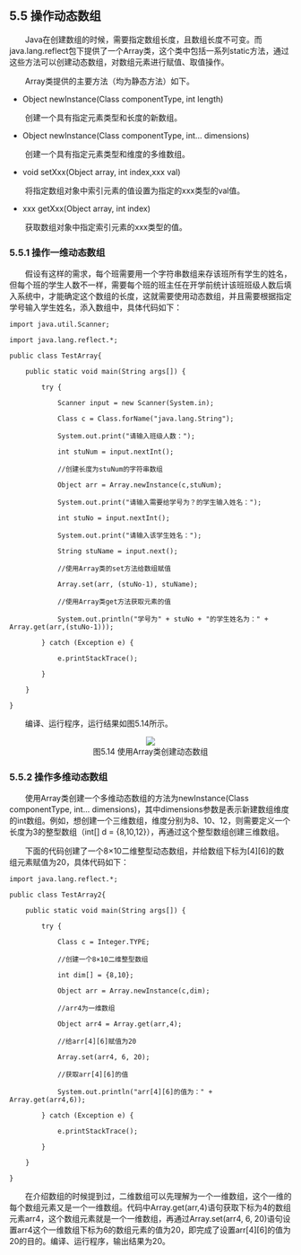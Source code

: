 ## 5.5  操作动态数组


&emsp;&emsp;Java在创建数组的时候，需要指定数组长度，且数组长度不可变。而java.lang.reflect包下提供了一个Array类，这个类中包括一系列static方法，通过这些方法可以创建动态数组，对数组元素进行赋值、取值操作。

&emsp;&emsp;Array类提供的主要方法（均为静态方法）如下。


- Object newInstance(Class componentType, int length)  

&emsp;&emsp;创建一个具有指定元素类型和长度的新数组。  

- Object newInstance(Class componentType, int... dimensions)  

&emsp;&emsp;创建一个具有指定元素类型和维度的多维数组。  

- void setXxx(Object array, int index,xxx val)  

&emsp;&emsp;将指定数组对象中索引元素的值设置为指定的xxx类型的val值。  

- xxx getXxx(Object array, int index)  

&emsp;&emsp;获取数组对象中指定索引元素的xxx类型的值。  



### 5.5.1  操作一维动态数组  

&emsp;&emsp;假设有这样的需求，每个班需要用一个字符串数组来存该班所有学生的姓名，但每个班的学生人数不一样，需要每个班的班主任在开学前统计该班班级人数后填入系统中，才能确定这个数组的长度，这就需要使用动态数组，并且需要根据指定学号输入学生姓名，添入数组中，具体代码如下：


```
import java.util.Scanner;

import java.lang.reflect.*;

public class TestArray{

    public static void main(String args[]) {

        try {

            Scanner input = new Scanner(System.in);

            Class c = Class.forName("java.lang.String");

            System.out.print("请输入班级人数：");

            int stuNum = input.nextInt();

            //创建长度为stuNum的字符串数组              

            Object arr = Array.newInstance(c,stuNum);     

            System.out.print("请输入需要给学号为？的学生输入姓名：");

            int stuNo = input.nextInt();    

            System.out.print("请输入该学生姓名：");

            String stuName = input.next();

            //使用Array类的set方法给数组赋值

            Array.set(arr, (stuNo-1), stuName);

            //使用Array类get方法获取元素的值

            System.out.println("学号为" + stuNo + "的学生姓名为：" + Array.get(arr,(stuNo-1)));

        } catch (Exception e) {

            e.printStackTrace();

        }

    }

}
```


&emsp;&emsp;编译、运行程序，运行结果如图5.14所示。



<center><img src="https://labfile.oss.aliyuncs.com/library/textbook-java2/img/d5z/tu5.14.png" /></center>  
<center>图5.14  使用Array类创建动态数组</center>  


### 5.5.2  操作多维动态数组  

&emsp;&emsp;使用Array类创建一个多维动态数组的方法为newInstance(Class componentType, int... dimensions)，其中dimensions参数是表示新建数组维度的int数组。例如，想创建一个三维数组，维度分别为8、10、12，则需要定义一个长度为3的整型数组（int[] d = {8,10,12}），再通过这个整型数组创建三维数组。

&emsp;&emsp;下面的代码创建了一个8×10二维整型动态数组，并给数组下标为[4][6]的数组元素赋值为20，具体代码如下：


```
import java.lang.reflect.*;

public class TestArray2{

    public static void main(String args[]) {

        try {

            Class c = Integer.TYPE;

            //创建一个8×10二维整型数组

            int dim[] = {8,10};

            Object arr = Array.newInstance(c,dim);

            //arr4为一维数组

            Object arr4 = Array.get(arr,4);

            //给arr[4][6]赋值为20

            Array.set(arr4, 6, 20);

            //获取arr[4][6]的值

            System.out.println("arr[4][6]的值为：" + Array.get(arr4,6));

        } catch (Exception e) {

            e.printStackTrace();

        }

    }

}
```


&emsp;&emsp;在介绍数组的时候提到过，二维数组可以先理解为一个一维数组，这个一维的每个数组元素又是一个一维数组。代码中Array.get(arr,4)语句获取下标为4的数组元素arr4，这个数组元素就是一个一维数组，再通过Array.set(arr4, 6, 20)语句设置arr4这个一维数组下标为6的数组元素的值为20，即完成了设置arr[4][6]的值为20的目的。编译、运行程序，输出结果为20。

 
